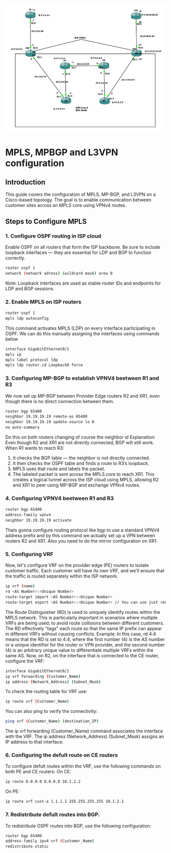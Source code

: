 ![Topology](Topology.PNG)

# MPLS, MPBGP and L3VPN configuration

## Introduction
This guide covers the configuration of MPLS, MP-BGP, and L3VPN on a Cisco-based topology. The goal is to enable communication between customer sites across an MPLS core using VPNv4 routes.

## Steps to Configure MPLS

### 1. Configure OSPF routing in ISP cloud
Enable OSPF on all routers that form the ISP backbone. Be sure to include loopback interfaces — they are essential for LDP and BGP to function correctly.
```sh
router ospf 1
network (network adress) (wildcard mask) area 0
```
 Note: Loopback interfaces are used as stable router IDs and endpoints for LDP and BGP sessions.

### 2. Enable MPLS on ISP routers

```sh
router ospf 1
mpls ldp autoconfig
```
This command activates MPLS (LDP) on every interface participating in OSPF. We can do this manually assigning the interfaces using commands below
```sh
interface GigabitEthernet0/1
mpls ip
mpls label protocol ldp
mpls ldp router-id Loopback0 force
```

### 3. Configuring MP-BGP to establish VPNV4 beetween R1 and R3
We now set up MP-BGP between Provider Edge routers R2 and XR1, even though there is no direct connection between them.
```sh
router bgp 65400
neighbor 19.19.19.19 remote-as 65400
neighbor 19.19.19.19 update-source lo 0
no auto-summary
```
Do this on both routers changing of course the neighbor id
Explanation:
Even though R2 and XR1 are not directly connected, BGP will still work. When R1 wants to reach R3:
1. It checks the BGP table — the neighbor is not directly connected.
2. It then checks the OSPF table and finds a route to R3’s loopback.
3. MPLS uses that route and labels the packet.
4. The labeled packet is sent across the MPLS core to reach XR1.
This creates a logical tunnel across the ISP cloud using MPLS, allowing R2 and XR1 to peer using MP-BGP and exchange VPNv4 routes.

### 4. Configuring VPNV4 beetween R1 and R3
```sh
router bgp 65400
address-family vpnv4
neighbor 19.19.19.19 activate
```
Thats gonna configure routing protocol like bgp to use a standard VPNV4 address prefix and by this command we actually set up a VPN between routers R2 and XR1. Also you need to do the mirror configuration on XR1.

### 5. Configuring VRF 
Now, let's configure VRF on the provider edge (PE) routers to isolate customer traffic. Each customer will have its own VRF, and we'll ensure that the traffic is routed separately within the ISP network.

```sh
ip vrf (name)
rd <AS Number>:<Unique Number>
route-target import <AS Number>:<Unique Number>
route-target export <AS Number>:<Unique Number> // You can use just route-target both <AS Number>:<Unique Number>
```
The Route Distinguisher (RD) is used to uniquely identify routes within the MPLS network. This is particularly important in scenarios where multiple VRFs are being used, to avoid route collisions between different customers. The RD effectively "tags" each route so that the same IP prefix can appear in different VRFs without causing conflicts.
Example:
In this case, rd 4:4 means that the RD is set to 4:4, where the first number (4) is the AS number or a unique identifier for the router or VPN provider, and the second number (4) is an arbitrary unique value to differentiate multiple VRFs within the same AS.
Now, on R2, on the interface that is connected to the CE router, configure the VRF:
```sh
interface GigabitEthernet0/1
ip vrf forwarding (Customer_Name)
ip address (Network_Address) (Subnet_Mask)
```
To check the routing table for VRF use:
```sh 
ip route vrf (Customer_Name)
```
You can also ping to verify the connectivity:
```sh 
ping vrf (Customer_Name) (destination_IP)
```
The ip vrf forwarding (Customer_Name) command associates the interface with the VRF. The ip address (Network_Address) (Subnet_Mask) assigns an IP address to that interface.

### 6. Configuring the defult route on CE routers
To configure defult routes within the VRF, use the following commands on both PE and CE routers:
On CE:
```sh 
ip route 0.0.0.0 0.0.0.0 10.1.2.2
```
On PE:
```sh 
ip route vrf cust-a 1.1.1.1 255.255.255.255 10.1.2.1
```
### 7. Redistribute defult routes into BGP.
To redistribute OSPF routes into BGP, use the following configuration:
```sh 
router bgp 65400
address-family ipv4 vrf (Customer_Name)
redistribute static
```









